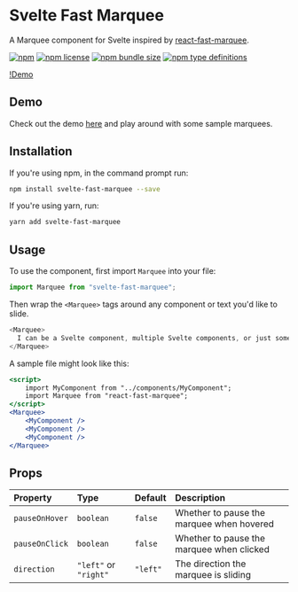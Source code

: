 # Svelte Fast Marquee
A Marquee component for Svelte inspired by [react-fast-marquee](https://github.com/justin-chu/react-fast-marquee).

[![npm](https://img.shields.io/npm/v/svelte-fast-marquee.svg)](https://www.npmjs.com/package/svelte-fast-marquee)
[![npm license](https://img.shields.io/npm/l/svelte-fast-marquee.svg)](https://www.npmjs.com/package/svelte-fast-marquee)
[![npm bundle size](https://img.shields.io/bundlephobia/min/svelte-fast-marquee.svg)](https://bundlephobia.com/result?p=svelte-fast-marquee)
[![npm type definitions](https://img.shields.io/npm/types/svelte-fast-marquee.svg)](https://www.npmjs.com/package/svelte-fast-marquee)

[!Demo](https://media.giphy.com/media/eKiQ1t5UuSj76KFNqg/giphy.gif)

## Demo
Check out the demo [here](https://svelte.dev/repl/77064782be93415ab6370a4025778fb0?version=3.40.2) and play around with some sample marquees.

## Installation
If you're using npm, in the command prompt run:

```sh
npm install svelte-fast-marquee --save
```

If you're using yarn, run:

```sh
yarn add svelte-fast-marquee
```

## Usage

To use the component, first import `Marquee` into your file:

```js
import Marquee from "svelte-fast-marquee";
```

Then wrap the `<Marquee>` tags around any component or text you'd like to slide.

```js
<Marquee>
  I can be a Svelte component, multiple Svelte components, or just some text.
</Marquee>
```

A sample file might look like this:

```jsx
<script>
    import MyComponent from "../components/MyComponent";
    import Marquee from "react-fast-marquee";
</script>
<Marquee>
    <MyComponent />
    <MyComponent />
    <MyComponent />
</Marquee>
```

## Props

| Property        | Type                        | Default           | Description                                              |
| :-------------- | :-------------------------- | :---------------- | :------------------------------------------------------- |
| `pauseOnHover`  | `boolean`                   | `false`           | Whether to pause the marquee when hovered                |
| `pauseOnClick`  | `boolean`                   | `false`           | Whether to pause the marquee when clicked                |
| `direction`     | `"left"` or `"right"`       | `"left"`          | The direction the marquee is sliding                     |
